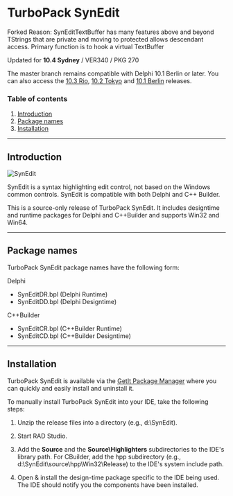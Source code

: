 # TurboPack SynEdit

Forked Reason:
SynEditTextBuffer has many features above and beyond TStrings that are private and moving to protected allows descendant access.
Primary function is to hook a virtual TextBuffer 

Updated for **10.4 Sydney** / VER340 / PKG 270

The master branch remains compatible with Delphi 10.1 Berlin or later. You can also access the [10.3 Rio](https://github.com/TurboPack/SynEdit/releases/tag/103RIO), [10.2 Tokyo](https://github.com/TurboPack/SynEdit/releases/tag/102Tokyo) and [10.1 Berlin](https://github.com/TurboPack/SynEdit/releases/tag/101Berlin) releases.

### Table of contents
1.  [Introduction](#Introduction)
2.  [Package names](#Package-names)
3.  [Installation](#Installation)

---

## Introduction

![SynEdit](https://raw.githubusercontent.com/TurboPack/SynEdit/master/Doc/SynEdit-1.3.png "TurboPower SynEdit")


SynEdit is a syntax highlighting edit control, not based on the Windows 
common controls. SynEdit is compatible with both Delphi and C++ Builder.

This is a source-only release of TurboPack SynEdit. It includes
designtime and runtime packages for Delphi and C++Builder and supports Win32 and Win64.

---

## Package names

TurboPack SynEdit package names have the following form:

Delphi
* SynEditDR.bpl (Delphi Runtime)
* SynEditDD.bpl (Delphi Designtime)

C++Builder
* SynEditCR.bpl (C++Builder Runtime)
* SynEditCD.bpl (C++Builder Designtime)

---

## Installation

TurboPack SynEdit is available via the [GetIt Package Manager](http://docwiki.embarcadero.com/RADStudio/en/Installing_a_Package_Using_GetIt_Package_Manager) where you can quickly and easily install and uninstall it.

To manually install TurboPack SynEdit into your IDE, take the following
steps:

1. Unzip the release files into a directory (e.g., d:\SynEdit).

2. Start RAD Studio.

3. Add the **Source** and the **Source\Highlighters** subdirectories to the IDE's library path. For CBuilder, add the hpp subdirectory
(e.g., d:\SynEdit\source\hpp\Win32\Release) to the IDE's system include path.

4. Open & install the design-time package specific to the IDE being used. The IDE should notify you the components have been
installed.
